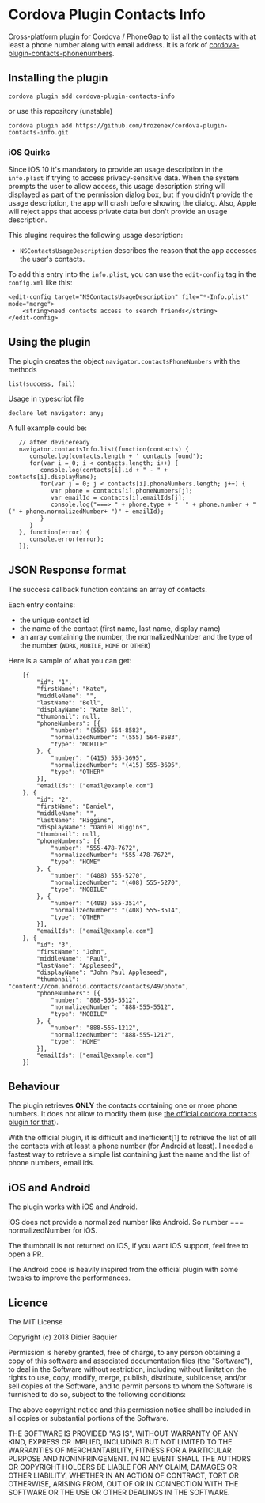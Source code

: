 # Cordova Plugin Contacts Info
Cross-platform plugin for Cordova / PhoneGap to list all the contacts with at least a phone number along with email address. It is a fork of [cordova-plugin-contacts-phonenumbers](https://github.com/dbaq/cordova-plugin-contacts-phone-numbers).

## Installing the plugin ##
```
cordova plugin add cordova-plugin-contacts-info
```
or use this repository (unstable)
```
cordova plugin add https://github.com/frozenex/cordova-plugin-contacts-info.git
```

### iOS Quirks

Since iOS 10 it's mandatory to provide an usage description in the `info.plist` if trying to access privacy-sensitive data. When the system prompts the user to allow access, this usage description string will displayed as part of the permission dialog box, but if you didn't provide the usage description, the app will crash before showing the dialog. Also, Apple will reject apps that access private data but don't provide an usage description.

 This plugins requires the following usage description:

 * `NSContactsUsageDescription` describes the reason that the app accesses the user's contacts.

 To add this entry into the `info.plist`, you can use the `edit-config` tag in the `config.xml` like this:

```
<edit-config target="NSContactsUsageDescription" file="*-Info.plist" mode="merge">
    <string>need contacts access to search friends</string>
</edit-config>
```

## Using the plugin ##
The plugin creates the object `navigator.contactsPhoneNumbers` with the methods

  `list(success, fail)`
  
Usage in typescript file

`declare let navigator: any;`

A full example could be:

```
   // after deviceready
   navigator.contactsInfo.list(function(contacts) {
      console.log(contacts.length + ' contacts found');
      for(var i = 0; i < contacts.length; i++) {
         console.log(contacts[i].id + " - " + contacts[i].displayName);
         for(var j = 0; j < contacts[i].phoneNumbers.length; j++) {
            var phone = contacts[i].phoneNumbers[j];
            var emailId = contacts[i].emailIds[j];
            console.log("===> " + phone.type + "  " + phone.number + " (" + phone.normalizedNumber+ ")" + emailId);
         }
      }
   }, function(error) {
      console.error(error);
   });

```

## JSON Response format

The success callback function contains an array of contacts.

Each entry contains:

   * the unique contact id
   * the name of the contact (first name, last name, display name)
   * an array containing the number, the normalizedNumber and the type of the number (```WORK```, ```MOBILE```, ```HOME``` or ```OTHER```)

Here is a sample of what you can get:

```
    [{
        "id": "1",
        "firstName": "Kate",
        "middleName": "",
        "lastName": "Bell",
        "displayName": "Kate Bell",
        "thumbnail": null,
        "phoneNumbers": [{
            "number": "(555) 564-8583",
            "normalizedNumber": "(555) 564-8583",
            "type": "MOBILE"
        }, {
            "number": "(415) 555-3695",
            "normalizedNumber": "(415) 555-3695",
            "type": "OTHER"
        }],
        "emailIds": ["email@example.com"]
    }, {
        "id": "2",
        "firstName": "Daniel",
        "middleName": "",
        "lastName": "Higgins",
        "displayName": "Daniel Higgins",
        "thumbnail": null,
        "phoneNumbers": [{
            "number": "555-478-7672",
            "normalizedNumber": "555-478-7672",
            "type": "HOME"
        }, {
            "number": "(408) 555-5270",
            "normalizedNumber": "(408) 555-5270",
            "type": "MOBILE"
        }, {
            "number": "(408) 555-3514",
            "normalizedNumber": "(408) 555-3514",
            "type": "OTHER"
        }],
        "emailIds": ["email@example.com"]
    }, {
        "id": "3",
        "firstName": "John",
        "middleName": "Paul",
        "lastName": "Appleseed",
        "displayName": "John Paul Appleseed",
        "thumbnail": "content://com.android.contacts/contacts/49/photo",
        "phoneNumbers": [{
            "number": "888-555-5512",
            "normalizedNumber": "888-555-5512",
            "type": "MOBILE"
        }, {
            "number": "888-555-1212",
            "normalizedNumber": "888-555-1212",
            "type": "HOME"
        }],
        "emailIds": ["email@example.com"]
    }]
```

## Behaviour

The plugin retrieves **ONLY** the contacts containing one or more phone numbers. It does not allow to modify them (use [the official cordova contacts plugin for that](https://github.com/apache/cordova-plugin-contacts)).

With the official plugin, it is difficult and inefficient[1] to retrieve the list of all the contacts with at least a phone number (for Android at least). I needed a fastest way to retrieve a simple list containing just the name and the list of phone numbers, email ids.

## iOS and Android

The plugin works with iOS and Android.

iOS does not provide a normalized number like Android. So number === normalizedNumber for iOS.

The thumbnail is not returned on iOS, if you want iOS support, feel free to open a PR.

The Android code is heavily inspired from the official plugin with some tweaks to improve the performances.

## Licence ##

The MIT License

Copyright (c) 2013 Didier Baquier

Permission is hereby granted, free of charge, to any person obtaining a copy
of this software and associated documentation files (the "Software"), to deal
in the Software without restriction, including without limitation the rights
to use, copy, modify, merge, publish, distribute, sublicense, and/or sell
copies of the Software, and to permit persons to whom the Software is
furnished to do so, subject to the following conditions:

The above copyright notice and this permission notice shall be included in
all copies or substantial portions of the Software.

THE SOFTWARE IS PROVIDED "AS IS", WITHOUT WARRANTY OF ANY KIND, EXPRESS OR
IMPLIED, INCLUDING BUT NOT LIMITED TO THE WARRANTIES OF MERCHANTABILITY,
FITNESS FOR A PARTICULAR PURPOSE AND NONINFRINGEMENT. IN NO EVENT SHALL THE
AUTHORS OR COPYRIGHT HOLDERS BE LIABLE FOR ANY CLAIM, DAMAGES OR OTHER
LIABILITY, WHETHER IN AN ACTION OF CONTRACT, TORT OR OTHERWISE, ARISING FROM,
OUT OF OR IN CONNECTION WITH THE SOFTWARE OR THE USE OR OTHER DEALINGS IN
THE SOFTWARE.
